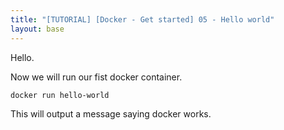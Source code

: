 ```yaml
---
title: "[TUTORIAL] [Docker - Get started] 05 - Hello world"
layout: base
---
```

Hello.

Now we will run our fist docker container.

```bash
docker run hello-world
```
This will output a message saying docker works.

